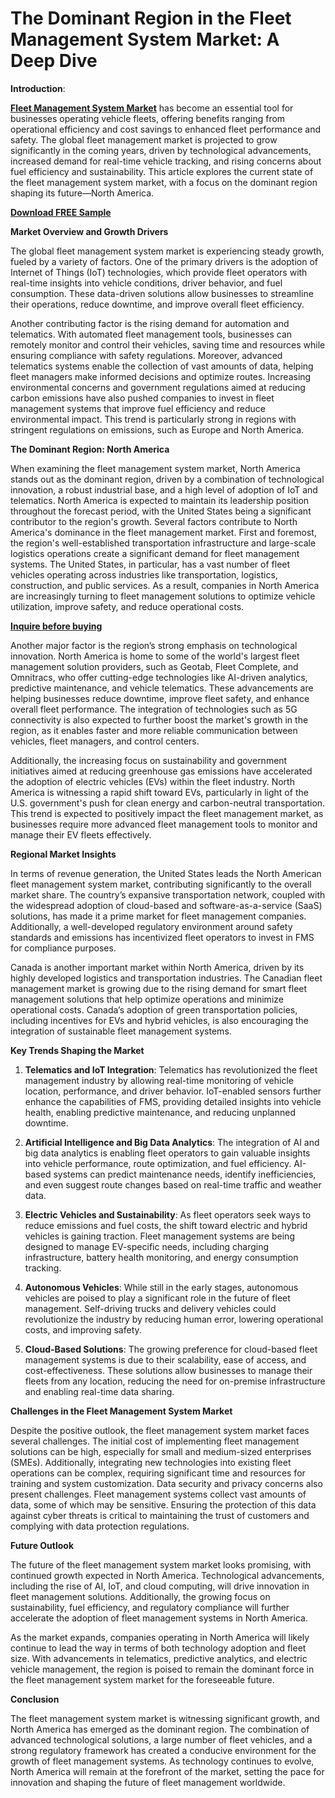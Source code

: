 # The Dominant Region in the Fleet Management System Market: A Deep Dive

**Introduction**:

**[Fleet Management System Market](https://www.nextmsc.com/report/fleet-management-system-market)** has become an essential tool for businesses operating vehicle fleets, offering benefits ranging from operational efficiency and cost savings to enhanced fleet performance and safety. The global fleet management market is projected to grow significantly in the coming years, driven by technological advancements, increased demand for real-time vehicle tracking, and rising concerns about fuel efficiency and sustainability. This article explores the current state of the fleet management system market, with a focus on the dominant region shaping its future—North America.

**[Download FREE Sample](https://www.nextmsc.com/fleet-management-system-market/request-sample)**

**Market Overview and Growth Drivers**

The global fleet management system market is experiencing steady growth, fueled by a variety of factors. One of the primary drivers is the adoption of Internet of Things (IoT) technologies, which provide fleet operators with real-time insights into vehicle conditions, driver behavior, and fuel consumption. These data-driven solutions allow businesses to streamline their operations, reduce downtime, and improve overall fleet efficiency.

Another contributing factor is the rising demand for automation and telematics. With automated fleet management tools, businesses can remotely monitor and control their vehicles, saving time and resources while ensuring compliance with safety regulations. Moreover, advanced telematics systems enable the collection of vast amounts of data, helping fleet managers make informed decisions and optimize routes.
Increasing environmental concerns and government regulations aimed at reducing carbon emissions have also pushed companies to invest in fleet management systems that improve fuel efficiency and reduce environmental impact. This trend is particularly strong in regions with stringent regulations on emissions, such as Europe and North America.

**The Dominant Region: North America**

When examining the fleet management system market, North America stands out as the dominant region, driven by a combination of technological innovation, a robust industrial base, and a high level of adoption of IoT and telematics. North America is expected to maintain its leadership position throughout the forecast period, with the United States being a significant contributor to the region's growth.
Several factors contribute to North America's dominance in the fleet management market. First and foremost, the region's well-established transportation infrastructure and large-scale logistics operations create a significant demand for fleet management systems. The United States, in particular, has a vast number of fleet vehicles operating across industries like transportation, logistics, construction, and public services. As a result, companies in North America are increasingly turning to fleet management solutions to optimize vehicle utilization, improve safety, and reduce operational costs.

**[Inquire before buying](https://www.nextmsc.com/fleet-management-system-market/inquire-before-buying)**

Another major factor is the region’s strong emphasis on technological innovation. North America is home to some of the world's largest fleet management solution providers, such as Geotab, Fleet Complete, and Omnitracs, who offer cutting-edge technologies like AI-driven analytics, predictive maintenance, and vehicle telematics. These advancements are helping businesses reduce downtime, improve fleet safety, and enhance overall fleet performance. The integration of technologies such as 5G connectivity is also expected to further boost the market's growth in the region, as it enables faster and more reliable communication between vehicles, fleet managers, and control centers.

Additionally, the increasing focus on sustainability and government initiatives aimed at reducing greenhouse gas emissions have accelerated the adoption of electric vehicles (EVs) within the fleet industry. North America is witnessing a rapid shift toward EVs, particularly in light of the U.S. government's push for clean energy and carbon-neutral transportation. This trend is expected to positively impact the fleet management market, as businesses require more advanced fleet management tools to monitor and manage their EV fleets effectively.

**Regional Market Insights**

In terms of revenue generation, the United States leads the North American fleet management system market, contributing significantly to the overall market share. The country’s expansive transportation network, coupled with the widespread adoption of cloud-based and software-as-a-service (SaaS) solutions, has made it a prime market for fleet management companies. Additionally, a well-developed regulatory environment around safety standards and emissions has incentivized fleet operators to invest in FMS for compliance purposes.

Canada is another important market within North America, driven by its highly developed logistics and transportation industries. The Canadian fleet management market is growing due to the rising demand for smart fleet management solutions that help optimize operations and minimize operational costs. Canada’s adoption of green transportation policies, including incentives for EVs and hybrid vehicles, is also encouraging the integration of sustainable fleet management systems.

**Key Trends Shaping the Market**

1.	**Telematics and IoT Integration**: Telematics has revolutionized the fleet management industry by allowing real-time monitoring of vehicle location, performance, and driver behavior. IoT-enabled sensors further enhance the capabilities of FMS, providing detailed insights into vehicle health, enabling predictive maintenance, and reducing unplanned downtime.

2.	**Artificial Intelligence and Big Data Analytics**: The integration of AI and big data analytics is enabling fleet operators to gain valuable insights into vehicle performance, route optimization, and fuel efficiency. AI-based systems can predict maintenance needs, identify inefficiencies, and even suggest route changes based on real-time traffic and weather data.

3.	**Electric Vehicles and Sustainability**: As fleet operators seek ways to reduce emissions and fuel costs, the shift toward electric and hybrid vehicles is gaining traction. Fleet management systems are being designed to manage EV-specific needs, including charging infrastructure, battery health monitoring, and energy consumption tracking.

4.	**Autonomous Vehicles**: While still in the early stages, autonomous vehicles are poised to play a significant role in the future of fleet management. Self-driving trucks and delivery vehicles could revolutionize the industry by reducing human error, lowering operational costs, and improving safety.

5.	**Cloud-Based Solutions**: The growing preference for cloud-based fleet management systems is due to their scalability, ease of access, and cost-effectiveness. These solutions allow businesses to manage their fleets from any location, reducing the need for on-premise infrastructure and enabling real-time data sharing.

**Challenges in the Fleet Management System Market**

Despite the positive outlook, the fleet management system market faces several challenges. The initial cost of implementing fleet management solutions can be high, especially for small and medium-sized enterprises (SMEs). Additionally, integrating new technologies into existing fleet operations can be complex, requiring significant time and resources for training and system customization.
Data security and privacy concerns also present challenges. Fleet management systems collect vast amounts of data, some of which may be sensitive. Ensuring the protection of this data against cyber threats is critical to maintaining the trust of customers and complying with data protection regulations.

**Future Outlook**

The future of the fleet management system market looks promising, with continued growth expected in North America. Technological advancements, including the rise of AI, IoT, and cloud computing, will drive innovation in fleet management solutions. Additionally, the growing focus on sustainability, fuel efficiency, and regulatory compliance will further accelerate the adoption of fleet management systems in North America.

As the market expands, companies operating in North America will likely continue to lead the way in terms of both technology adoption and fleet size. With advancements in telematics, predictive analytics, and electric vehicle management, the region is poised to remain the dominant force in the fleet management system market for the foreseeable future.

**Conclusion**

The fleet management system market is witnessing significant growth, and North America has emerged as the dominant region. The combination of advanced technological solutions, a large number of fleet vehicles, and a strong regulatory framework has created a conducive environment for the growth of fleet management systems. As technology continues to evolve, North America will remain at the forefront of the market, setting the pace for innovation and shaping the future of fleet management worldwide.

